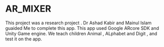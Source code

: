 # AR_MIXER
 This project was a research project . Dr Ashad Kabir and Mainul Islam guaided Me to complete this app. This app used Google ARcore SDK and Unity Game engine. We teach children Animal , ALphabet and Digit , and test it on the app. 
